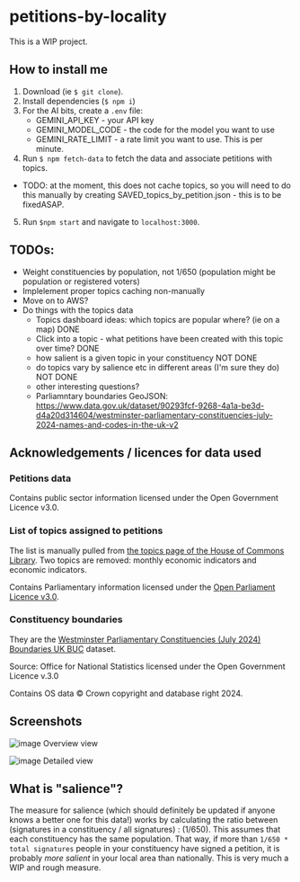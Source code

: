 # petitions-by-locality

This is a WIP project.

## How to install me

1. Download (ie `$ git clone`). 
2. Install dependencies (`$ npm i`)
3. For the AI bits, create a `.env` file: 
    - GEMINI_API_KEY - your API key 
    - GEMINI_MODEL_CODE - the code for the model you want to use 
    - GEMINI_RATE_LIMIT - a rate limit you want to use. This is per minute. 
4. Run `$ npm fetch-data` to fetch the data and associate petitions with topics. 
  - TODO: at the moment, this does not cache topics, so you will need to do this manually by creating SAVED_topics_by_petition.json - this is to be fixedASAP. 
5.  Run `$npm start` and navigate to `localhost:3000`. 

## TODOs:
- Weight constituencies by population, not 1/650 (population might be population or registered voters)
- Implelement proper topics caching non-manually 
- Move on to AWS? 
- Do things with the topics data 
    - Topics dashboard ideas: which topics are popular where? (ie on a map) DONE
    - Click into a topic - what petitions have been created with this topic over time? DONE
    - how salient is a given topic in your constituency NOT DONE
    - do topics vary by salience etc in different areas (I'm sure they do) NOT DONE
    - other interesting questions?
    - Parliamntary boundaries GeoJSON: https://www.data.gov.uk/dataset/90293fcf-9268-4a1a-be3d-d4a20d314604/westminster-parliamentary-constituencies-july-2024-names-and-codes-in-the-uk-v2

## Acknowledgements / licences for data used


### Petitions data
Contains public sector information licensed under the Open Government Licence v3.0.

### List of topics assigned to petitions 

The list is manually pulled from [the topics page of the House of Commons Library](https://commonslibrary.parliament.uk/research/full-topic-list/). Two topics are removed: monthly economic indicators and economic indicators. 

Contains Parliamentary information licensed under the [Open Parliament Licence v3.0](https://www.parliament.uk/site-information/copyright-parliament/open-parliament-licence/). 

### Constituency boundaries 

They are the [Westminster Parliamentary Constituencies (July 2024) Boundaries UK BUC](geoportal.statistics.gov.uk/datasets/ef63f363ac824b79ae9670744fcc4307_0/) dataset. 

Source: Office for National Statistics licensed under the Open Government Licence v.3.0

Contains OS data © Crown copyright and database right 2024.

## Screenshots

![image](https://github.com/user-attachments/assets/a3a05bcc-ad04-4170-9b8c-1b933c560a9e)
Overview view 

![image](https://github.com/user-attachments/assets/0845ab4b-e8d8-4dc7-8ba6-103b344ee10b)
Detailed view 

## What is "salience"?

The measure for salience (which should definitely be updated if anyone knows a better one for this data!) works by calculating the ratio between (signatures in a constituency / all signatures) : (1/650). This assumes that each constituency has the same population. That way, if more than `1/650 * total signatures` people in your constituency have signed a petition, it is probably *more salient* in your local area than nationally. This is very much a WIP and rough measure.


